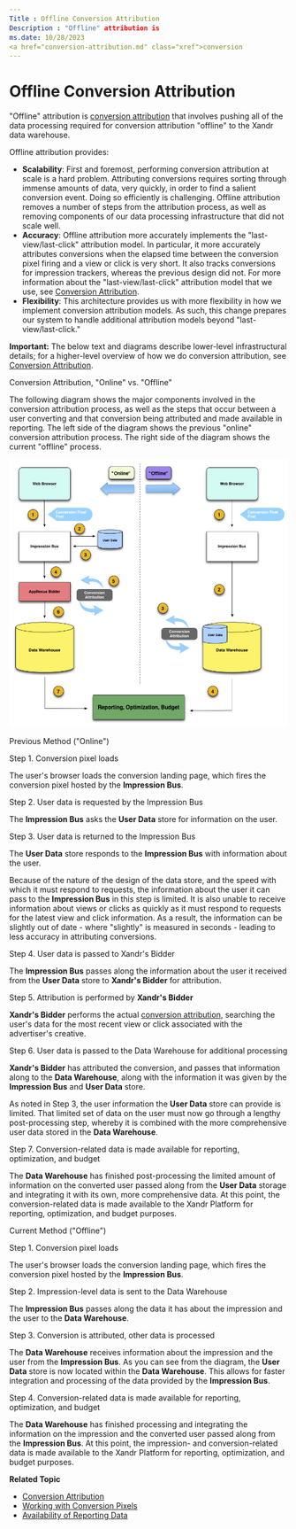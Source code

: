 ```yaml
---
Title : Offline Conversion Attribution
Description : "Offline" attribution is
ms.date: 10/28/2023
<a href="conversion-attribution.md" class="xref">conversion
---
```



# Offline Conversion Attribution



"Offline" attribution is
<a href="conversion-attribution.md" class="xref">conversion
attribution</a> that involves pushing all of the data processing
required for conversion attribution "offline" to the
Xandr data warehouse.

Offline attribution provides:

- **Scalability**: First and foremost, performing conversion attribution
  at scale is a hard problem. Attributing conversions requires sorting
  through immense amounts of data, very quickly, in order to find a
  salient conversion event. Doing so efficiently is challenging. Offline
  attribution removes a number of steps from the attribution process, as
  well as removing components of our data processing infrastructure that
  did not scale well.
- **Accuracy**: Offline attribution more accurately implements the
  "last-view/last-click" attribution model. In particular, it more
  accurately attributes conversions when the elapsed time between the
  conversion pixel firing and a view or click is very short. It also
  tracks conversions for impression trackers, whereas the previous
  design did not. For more information about the "last-view/last-click"
  attribution model that we use, see
  <a href="conversion-attribution.md" class="xref">Conversion
  Attribution</a>.
- **Flexibility**: This architecture provides us with more flexibility
  in how we implement conversion attribution models. As such, this
  change prepares our system to handle additional attribution models
  beyond "last-view/last-click."



<b>Important:</b> The below text and diagrams
describe lower-level infrastructural details; for a higher-level
overview of how we do conversion attribution, see
<a href="conversion-attribution.md" class="xref">Conversion
Attribution</a>.



Conversion Attribution, "Online" vs. "Offline"

The following diagram shows the major components involved in the
conversion attribution process, as well as the steps that occur between
a user converting and that conversion being attributed and made
available in reporting. The left side of the diagram shows the previous
"online" conversion attribution process. The right side of the diagram
shows the current "offline" process.

![oca](media/oca.png)


Previous Method ("Online")

Step 1. Conversion pixel loads

The user's browser loads the conversion landing page, which fires the
conversion pixel hosted by the **Impression Bus**.

Step 2. User data is requested by the Impression Bus

The **Impression Bus** asks the **User Data** store for information on
the user.

Step 3. User data is returned to the Impression Bus

The **User Data** store responds to the **Impression Bus** with
information about the user.

Because of the nature of the design of the data store, and the speed
with which it must respond to requests, the information about the user
it can pass to the **Impression Bus** in this step is limited. It is
also unable to receive information about views or clicks as quickly as
it must respond to requests for the latest view and click information.
As a result, the information can be slightly out of date - where
"slightly" is measured in seconds - leading to less accuracy in
attributing conversions.

Step 4. User data is passed to Xandr's Bidder

The **Impression Bus** passes along the information about the user it
received from the **User Data** store to
**Xandr's Bidder** for attribution.

Step 5. Attribution is performed by **Xandr's
Bidder**

**Xandr's Bidder** performs the actual
<a href="conversion-attribution.md" class="xref">conversion
attribution</a>, searching the user's data for the most recent view or
click associated with the advertiser's creative.

Step 6. User data is passed to the Data Warehouse for additional
processing

**Xandr's Bidder** has attributed the
conversion, and passes that information along to the **Data Warehouse**,
along with the information it was given by the **Impression Bus** and
**User Data** store.

As noted in Step 3, the user information the **User Data** store can
provide is limited. That limited set of data on the user must now go
through a lengthy post-processing step, whereby it is combined with the
more comprehensive user data stored in the **Data Warehouse**.

Step 7. Conversion-related data is made available for reporting,
optimization, and budget

The **Data Warehouse** has finished post-processing the limited amount
of information on the converted user passed along from the **User Data**
storage and integrating it with its own, more comprehensive data. At
this point, the conversion-related data is made available to the
Xandr Platform for reporting, optimization, and
budget purposes.

Current Method ("Offline")

Step 1. Conversion pixel loads

The user's browser loads the conversion landing page, which fires the
conversion pixel hosted by the **Impression Bus**.

Step 2. Impression-level data is sent to the Data Warehouse

The **Impression Bus** passes along the data it has about the impression
and the user to the **Data Warehouse**.

Step 3. Conversion is attributed, other data is processed

The **Data Warehouse** receives information about the impression and the
user from the **Impression Bus**. As you can see from the diagram, the
**User Data** store is now located within the **Data Warehouse**. This
allows for faster integration and processing of the data provided by the
**Impression Bus**.

Step 4. Conversion-related data is made available for reporting,
optimization, and budget

The **Data Warehouse** has finished processing and integrating the
information on the impression and the converted user passed along from
the **Impression Bus**. At this point, the impression- and
conversion-related data is made available to the
Xandr Platform for reporting, optimization, and
budget purposes.

**Related Topic**

- <a href="conversion-attribution.md" class="xref">Conversion
  Attribution</a>
- <a href="working-with-conversion-pixels.md" class="xref">Working with
  Conversion Pixels</a>
- <a href="availability-of-reporting-data.md" class="xref">Availability
  of Reporting Data</a>




